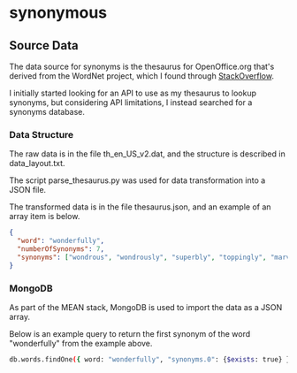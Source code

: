 # synonymous
## Source Data
The data source for synonyms is the thesaurus for OpenOffice.org that's derived from the WordNet project, which I found through [StackOverflow](http://stackoverflow.com/a/4175371/1881379).

I initially started looking for an API to use as my thesaurus to lookup synonyms, but considering API limitations, I instead searched for a synonyms database.
### Data Structure
The raw data is in the file th_en_US_v2.dat, and the structure is described in data_layout.txt.

The script parse_thesaurus.py was used for data transformation into a JSON file.

The transformed data is in the file thesaurus.json, and an example of an array item is below.
```json
{
  "word": "wonderfully",
  "numberOfSynonyms": 7,
  "synonyms": ["wondrous", "wondrously", "superbly", "toppingly", "marvellously", "terrifically", "marvelously"]
}
```
### MongoDB
As part of the MEAN stack, MongoDB is used to import the data as a JSON array.

Below is an example query to return the first synonym of the word "wonderfully" from the example above.
```bash
db.words.findOne({ word: "wonderfully", "synonyms.0": {$exists: true} }, { "synonyms.$": 1 })
```
